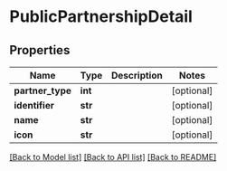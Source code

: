 # PublicPartnershipDetail

## Properties
Name | Type | Description | Notes
------------ | ------------- | ------------- | -------------
**partner_type** | **int** |  | [optional] 
**identifier** | **str** |  | [optional] 
**name** | **str** |  | [optional] 
**icon** | **str** |  | [optional] 

[[Back to Model list]](../README.md#documentation-for-models) [[Back to API list]](../README.md#documentation-for-api-endpoints) [[Back to README]](../README.md)


